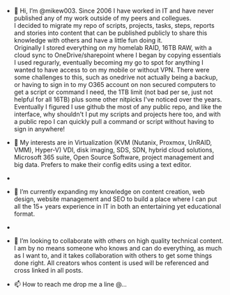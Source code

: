 - 👋 Hi, I’m @mikew003. Since 2006 I have worked in IT and have never published any of my work outside of my peers and collegues.  
I decided to migrate my repo of scripts, projects, tasks, steps, reports and stories into content that can be published publicly to share this knowledge with others and have a little fun doing it.  
Originally I stored everything on my homelab RAID, 16TB RAW, with a cloud sync to OneDrive/sharepoint where I began by copying essentials I used regurarly, eventually becoming my go to spot for anything I wanted to have access to on my mobile or without VPN.  There were some challenges to this, such as onedrive not actually being a backup, or having to sign in to my O365 account on non secured computers to get a script or command I need, the 1TB limit (not bad per se, just not helpful for all 16TB) plus some other nitpicks I've noticed over the years.  Eventually I figured I use github the most of any public repo, and like the interface, why shouldn't I put my scripts and projects here too, and with a public repo I can quickly pull a command or script without having to sign in anywhere!

- 👀 My interests are in Virtualization (KVM (Nutanix, Proxmox, UnRAID, VMM), Hyper-V) VDI, disk imaging, SDS, SDN, hybrid cloud solutions, Microsoft 365 suite, Open Source Software, project management and big data.  Prefers to make their config edits using a text editor.    
- 
- 🌱 I’m currently expanding my knowledge on content creation, web design, website management and SEO to build a place where I can put all the 15+ years experience in IT in both an entertaining yet educational format. 
- 
- 💞️ I’m looking to collaborate with others on high quality technical content.  I am by no means someone who knows and can do everything, as much as I want to, and it takes collaboration with others to get some things done right.  All creators whos content is used will be referenced and cross linked in all posts.  
- 📫 How to reach me drop me a line @...

<!---
mikew003/mikew003 is a ✨ special ✨ repository because its `README.md` (this file) appears on your GitHub profile.
You can click the Preview link to take a look at your changes.
--->
